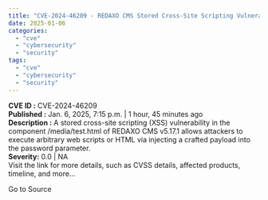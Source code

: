 ```yaml
---
title: "CVE-2024-46209 - REDAXO CMS Stored Cross-Site Scripting Vulnerability"
date: 2025-01-06
categories: 
  - "cve"
  - "cybersecurity"
  - "security"
tags: 
  - "cve"
  - "cybersecurity"
  - "security"
---
```


**CVE ID :** CVE-2024-46209  
**Published :** Jan. 6, 2025, 7:15 p.m. | 1 hour, 45 minutes ago  
**Description :** A stored cross-site scripting (XSS) vulnerability in the component /media/test.html of REDAXO CMS v5.17.1 allows attackers to execute arbitrary web scripts or HTML via injecting a crafted payload into the password parameter.  
**Severity:** 0.0 | NA  
Visit the link for more details, such as CVSS details, affected products, timeline, and more...

Go to Source
